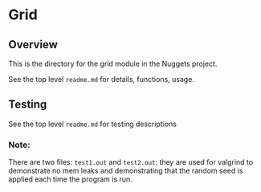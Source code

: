 # Grid

## Overview

This is the directory for the grid module in the Nuggets project. 

See the top level `readme.md` for details, functions, usage. 

## Testing

See the top level `readme.md` for testing descriptions

### Note: 
There are two files: `test1.out` and `test2.out`: they are used for valgrind to demonstrate no mem leaks and demonstrating that the random seed is applied each time the program is run. 
